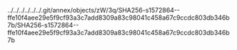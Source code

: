 ../../../../../../.git/annex/objects/zW/3q/SHA256-s1572864--ffe10f4aee29e5f9cf93a3c7add8309a83c98041c458a67c9ccdc803db346b7b/SHA256-s1572864--ffe10f4aee29e5f9cf93a3c7add8309a83c98041c458a67c9ccdc803db346b7b